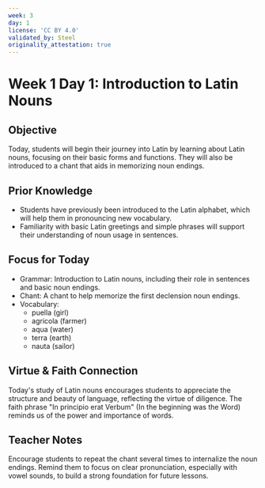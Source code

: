 ```yaml
---
week: 3
day: 1
license: 'CC BY 4.0'
validated_by: Steel
originality_attestation: true
---
```


# Week 1 Day 1: Introduction to Latin Nouns

## Objective
Today, students will begin their journey into Latin by learning about Latin nouns, focusing on their basic forms and functions. They will also be introduced to a chant that aids in memorizing noun endings.

## Prior Knowledge
- Students have previously been introduced to the Latin alphabet, which will help them in pronouncing new vocabulary.
- Familiarity with basic Latin greetings and simple phrases will support their understanding of noun usage in sentences.

## Focus for Today
- Grammar: Introduction to Latin nouns, including their role in sentences and basic noun endings.
- Chant: A chant to help memorize the first declension noun endings.
- Vocabulary: 
  - puella (girl)
  - agricola (farmer)
  - aqua (water)
  - terra (earth)
  - nauta (sailor)

## Virtue & Faith Connection
Today's study of Latin nouns encourages students to appreciate the structure and beauty of language, reflecting the virtue of diligence. The faith phrase "In principio erat Verbum" (In the beginning was the Word) reminds us of the power and importance of words.

## Teacher Notes
Encourage students to repeat the chant several times to internalize the noun endings. Remind them to focus on clear pronunciation, especially with vowel sounds, to build a strong foundation for future lessons.